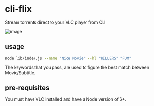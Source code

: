 # cli-flix
Stream torrents direct to your VLC player from CLI

![image](https://cloud.githubusercontent.com/assets/771129/20201407/f7a53b58-a79e-11e6-962b-ecc5d28fe817.png)

## usage
```sh
node lib/index.js --name "Nice Movie" --hl "KILLERS" "FUM"
```

The keywords that you pass, are used to figure the best match between Movie/Subtitle.

## pre-requisites

You must have VLC installed and have a Node version of 6+.
